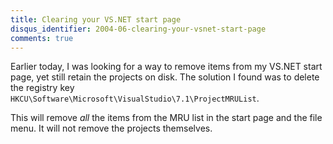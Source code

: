```yaml
---
title: Clearing your VS.NET start page
disqus_identifier: 2004-06-clearing-your-vsnet-start-page
comments: true
---
```


Earlier today, I was looking for a way to remove items from my VS.NET start page, yet still retain the projects on disk. The solution I found was to delete the registry key `HKCU\Software\Microsoft\VisualStudio\7.1\ProjectMRUList`. 

This will remove *all* the items from the MRU list in the start page and the file menu. It will not remove the projects themselves.
